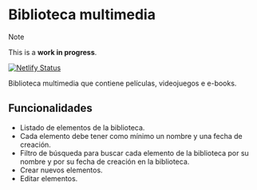 # Biblioteca multimedia

> [!NOTE]
> This is a **work in progress**.

[![Netlify Status](https://api.netlify.com/api/v1/badges/01b67e49-5cc4-4ecb-a4b4-bbbf447a3b49/deploy-status)](https://app.netlify.com/sites/germanfrelo-media-library/deploys)

Biblioteca multimedia que contiene películas, videojuegos e e-books.

## Funcionalidades

- Listado de elementos de la biblioteca.
- Cada elemento debe tener como mínimo un nombre y una fecha de creación.
- Filtro de búsqueda para buscar cada elemento de la biblioteca por su nombre y por su fecha de creación en la biblioteca.
- Crear nuevos elementos.
- Editar elementos.
